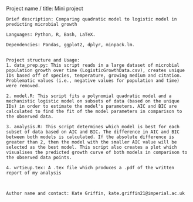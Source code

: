 Project name / title: Mini project

    Brief description: Comparing quadratic model to logistic model in predicting microbial growth

    Languages: Python, R, Bash, LaTeX.
    
    Dependencies: Pandas, ggplot2, dplyr, minpack.lm.


    Project structure and Usage: 
    1. data_prep.py: This script reads in a large dataset of microbial population growth over time (LogisticGrowthData.csv), creates unique IDs based off of species, temperature, growing medium and citation. Problematic values (i.e., negative values for population and time) were removed.
    
    2. model.R: This script fits a polynomial quadratic model and a mechanistic logistic model on subsets of data (based on the unique IDs) in order to estimate the model's parameters. AIC and BIC are calculated to find the fit of the model parameters in comparison to the observed data. 
    
    3. analysis.R: This script determines which model is best for each subset of data based on AIC and BIC. The difference in AIC and BIC between both models is calculated. If the absolute difference is greater than 2, then the model with the smaller AIC value will be selected as the best model. This script also creates a plot which visualises the predicted growth curve of both models in comparison to the observed data points. 
    
    4. wrtieup.tex: A .tex file which produces a .pdf of the written report of my analysis
    


    Author name and contact: Kate Griffin, kate.griffin21@imperial.ac.uk
